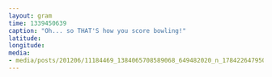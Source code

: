 ```yaml
---
layout: gram
time: 1339450639
caption: "Oh... so THAT'S how you score bowling!"
latitude: 
longitude: 
media:
- media/posts/201206/11184469_1384065708589068_649482020_n_17842264795000351.jpg
---
```

